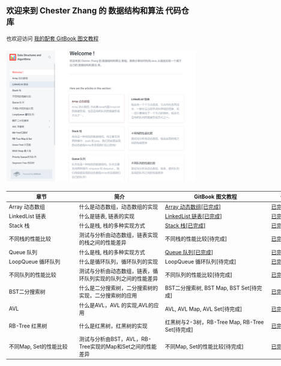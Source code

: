 ## 欢迎来到 Chester Zhang 的 数据结构和算法 代码仓库
####
也欢迎访问 [我的配套 GitBook 图文教程](https://chesterzhang666.gitbook.io/data-structures-and-algorithms/)
###
![gitbook_homepage](./picture/gitbook_homepage.png)
###

<table style="undefined;table-layout: fixed; width: 790px">
<colgroup>
<col style="width: 187px">
<col style="width: 229px">
<col style="width: 283px">
<col style="width: 91px">
</colgroup>
<thead>
  <tr>
    <th>章节</th>
    <th>简介</th>
    <th>GitBook 图文教程</th>
    <th>代码</th>
  </tr>
</thead>
<tbody>
  <tr>
    <td>Array 动态数组</td>
    <td>什么是动态数组，动态数组的实现</td>
    <td><a href="https://chesterzhang666.gitbook.io/data-structures-and-algorithms/array" target="_blank" rel="noopener noreferrer">Array 动态数组[已完成]</a></td>
    <td><a href="https://github.com/chesterzhang/Data-Structures-and-Algorithms/tree/zhc_dev/Array/src" target="_blank" rel="noopener noreferrer">已完成</a></td>
  </tr>
  <tr>
    <td>LinkedList 链表</td>
    <td>什么是链表, 链表的实现</td>
    <td><a href="https://chesterzhang666.gitbook.io/data-structures-and-algorithms/linkedlist-lian-biao" target="_blank" rel="noopener noreferrer">LinkedList 链表[已完成]</a></td>
    <td><a href="https://github.com/chesterzhang/Data-Structures-and-Algorithms/tree/zhc_dev/LinkedList/src" target="_blank" rel="noopener noreferrer">已完成</a></td>
  </tr>
  <tr>
    <td>Stack 栈</td>
    <td>什么是栈, 栈的多种实现方式</td>
    <td><a href="https://chesterzhang666.gitbook.io/data-structures-and-algorithms/stack-zhan" target="_blank" rel="noopener noreferrer">Stack 栈[已完成]</a></td>
    <td><a href="https://github.com/chesterzhang/Data-Structures-and-Algorithms/tree/zhc_dev/Stack" target="_blank" rel="noopener noreferrer">已完成</a></td>
  </tr>
  <tr>
    <td>不同栈的性能比较</td>
    <td>测试与分析由动态数组，链表实现的栈之间的性能差异</td>
    <td>不同栈的性能比较[待完成]</td>
    <td><a href="https://github.com/chesterzhang/Data-Structures-and-Algorithms/tree/zhc_dev/LinkedList/src" target="_blank" rel="noopener noreferrer">已完成</a></td>
  </tr>
  <tr>
    <td>Queue 队列</td>
    <td>什么是栈, 栈的多种实现方式</td>
    <td><a href="https://chesterzhang666.gitbook.io/data-structures-and-algorithms/queue-dui-lie" target="_blank" rel="noopener noreferrer">Queue 队列[已完成]</a></td>
    <td><a href="https://github.com/chesterzhang/Data-Structures-and-Algorithms/tree/zhc_dev/Queue/src" target="_blank" rel="noopener noreferrer">已完成</a></td>
  </tr>
  <tr>
    <td>LoopQueue 循环队列</td>
    <td>什么是循环队列，循环队列的实现</td>
    <td>LoopQueue 循环队列[待完成]</td>
    <td><a href="https://github.com/chesterzhang/Data-Structures-and-Algorithms/tree/zhc_dev/Queue/src" target="_blank" rel="noopener noreferrer">已完成</a></td>
  </tr>
  <tr>
    <td>不同队列的性能比较</td>
    <td>测试与分析由动态数组，链表，循环队列实现的队列之间的性能差异</td>
    <td>不同队列的性能比较[待完成]</td>
    <td><a href="https://github.com/chesterzhang/Data-Structures-and-Algorithms/tree/zhc_dev/LinkedList/src" target="_blank" rel="noopener noreferrer">已完成</a></td>
  </tr>
  <tr>
    <td>BST二分搜索树</td>
    <td>什么是二分搜索树，二分搜索树的实现，二分搜索树的应用</td>
    <td>BST二分搜索树, BST Map, BST Set[待完成]</td>
    <td><a href="https://github.com/chesterzhang/Data-Structures-and-Algorithms/tree/zhc_dev/BST" target="_blank" rel="noopener noreferrer">已完成</a></td>
  </tr>
  <tr>
    <td>AVL </td>
    <td>什么是AVL，AVL 的实现,AVL的应用</td>
    <td>AVL, AVL Map, AVL Set[待完成]</td>
    <td><a href="https://github.com/chesterzhang/Data-Structures-and-Algorithms/tree/zhc_dev/AVLTree/src" target="_blank" rel="noopener noreferrer">已完成</a></td>
  </tr>
  <tr>
    <td>RB-Tree 红黑树</td>
    <td>什么是红黑树，红黑树的实现</td>
    <td>红黑树与2-3树，RB-Tree Map, RB-Tree Set[待完成]</td>
    <td><a href="https://github.com/chesterzhang/Data-Structures-and-Algorithms/tree/zhc_dev/RedBlackTree" target="_blank" rel="noopener noreferrer">已完成</a></td>
  </tr>
  <tr>
    <td>不同Map, Set的性能比较</td>
    <td>测试与分析由BST，AVL，RB-Tree实现的Map和Set之间的性能差异</td>
    <td>不同Map, Set的性能比较[待完成]</td>
    <td><a href="https://github.com/chesterzhang/Data-Structures-and-Algorithms/tree/zhc_dev/RedBlackTree/src" target="_blank" rel="noopener noreferrer">已完成</a></td>
  </tr>
</tbody>
</table>